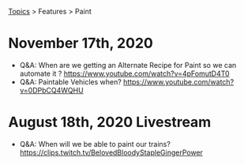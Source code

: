 [Topics](../../topics.md) > Features > Paint

# November 17th, 2020
* Q&A: When are we getting an Alternate Recipe for Paint so we can automate it ? https://www.youtube.com/watch?v=4pFomutD4T0
* Q&A: Paintable Vehicles when? https://www.youtube.com/watch?v=0DPbCQ4WQHU

# August 18th, 2020 Livestream
* Q&A: When will we be able to paint our trains? https://clips.twitch.tv/BelovedBloodyStapleGingerPower
